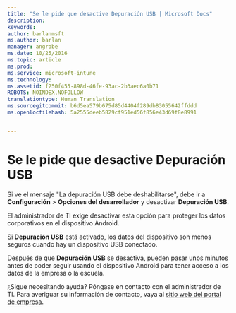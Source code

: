 ```yaml
---
title: "Se le pide que desactive Depuración USB | Microsoft Docs"
description: 
keywords: 
author: barlanmsft
ms.author: barlan
manager: angrobe
ms.date: 10/25/2016
ms.topic: article
ms.prod: 
ms.service: microsoft-intune
ms.technology: 
ms.assetid: f250f455-898d-46fe-93ac-2b3aec6a0b71
ROBOTS: NOINDEX,NOFOLLOW
translationtype: Human Translation
ms.sourcegitcommit: b6d5ea579b675d85d4404f289db83055642ffddd
ms.openlocfilehash: 5a2555deeb5829cf951ed56f856e43d69f8e8991


---
```


# <a name="you-are-prompted-to-turn-off-usb-debugging"></a>Se le pide que desactive Depuración USB

Si ve el mensaje "La depuración USB debe deshabilitarse", debe ir a **Configuración** > **Opciones del desarrollador** y desactivar **Depuración USB**.

El administrador de TI exige desactivar esta opción para proteger los datos corporativos en el dispositivo Android.

Si **Depuración USB** está activado, los datos del dispositivo son menos seguros cuando hay un dispositivo USB conectado.

Después de que **Depuración USB** se desactiva, pueden pasar unos minutos antes de poder seguir usando el dispositivo Android para tener acceso a los datos de la empresa o la escuela.

¿Sigue necesitando ayuda? Póngase en contacto con el administrador de TI. Para averiguar su información de contacto, vaya al [sitio web del portal de empresa](http://portal.manage.microsoft.com).



<!--HONumber=Dec16_HO2-->


